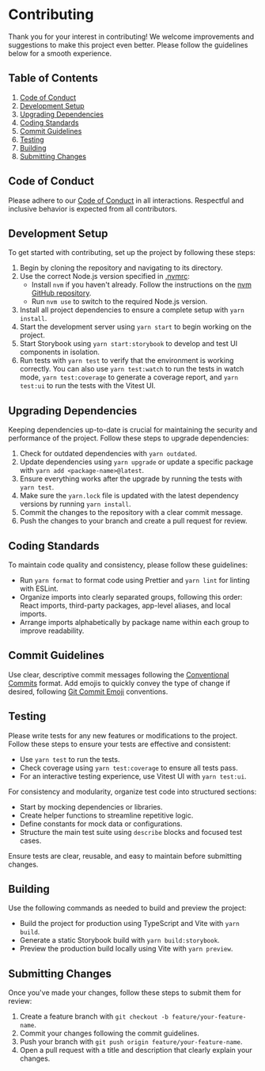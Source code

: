 # Contributing

Thank you for your interest in contributing! We welcome improvements and suggestions to make this project even better. Please follow the guidelines below for a smooth experience.

## Table of Contents

1. [Code of Conduct](#code-of-conduct)
2. [Development Setup](#development-setup)
3. [Upgrading Dependencies](#upgrading-dependencies)
4. [Coding Standards](#coding-standards)
5. [Commit Guidelines](#commit-guidelines)
6. [Testing](#testing)
7. [Building](#building)
8. [Submitting Changes](#submitting-changes)

## Code of Conduct

Please adhere to our [Code of Conduct](./CODE_OF_CONDUCT.md) in all interactions. Respectful and inclusive behavior is expected from all contributors.

## Development Setup

To get started with contributing, set up the project by following these steps:

1. Begin by cloning the repository and navigating to its directory.
2. Use the correct Node.js version specified in [.nvmrc](.nvmrc):
   - Install `nvm` if you haven't already. Follow the instructions on the [nvm GitHub repository](https://github.com/nvm-sh/nvm).
   - Run `nvm use` to switch to the required Node.js version.
3. Install all project dependencies to ensure a complete setup with `yarn install`.
4. Start the development server using `yarn start` to begin working on the project.
5. Start Storybook using `yarn start:storybook` to develop and test UI components in isolation.
6. Run tests with `yarn test` to verify that the environment is working correctly. You can also use `yarn test:watch` to run the tests in watch mode, `yarn test:coverage` to generate a coverage report, and `yarn test:ui` to run the tests with the Vitest UI.

## Upgrading Dependencies

Keeping dependencies up-to-date is crucial for maintaining the security and performance of the project. Follow these steps to upgrade dependencies:

1. Check for outdated dependencies with `yarn outdated`.
2. Update dependencies using `yarn upgrade` or update a specific package with `yarn add <package-name>@latest`.
3. Ensure everything works after the upgrade by running the tests with `yarn test`.
4. Make sure the `yarn.lock` file is updated with the latest dependency versions by running `yarn install`.
5. Commit the changes to the repository with a clear commit message.
6. Push the changes to your branch and create a pull request for review.

## Coding Standards

To maintain code quality and consistency, please follow these guidelines:

- Run `yarn format` to format code using Prettier and `yarn lint` for linting with ESLint.
- Organize imports into clearly separated groups, following this order: React imports, third-party packages, app-level aliases, and local imports.
- Arrange imports alphabetically by package name within each group to improve readability.

## Commit Guidelines

Use clear, descriptive commit messages following the [Conventional Commits](https://www.conventionalcommits.org/) format. Add emojis to quickly convey the type of change if desired, following [Git Commit Emoji](https://dev.andrewdyer.rocks/git-commit-emoji) conventions.

## Testing

Please write tests for any new features or modifications to the project. Follow these steps to ensure your tests are effective and consistent:

- Use `yarn test` to run the tests.
- Check coverage using `yarn test:coverage` to ensure all tests pass.
- For an interactive testing experience, use Vitest UI with `yarn test:ui`.

For consistency and modularity, organize test code into structured sections:

- Start by mocking dependencies or libraries.
- Create helper functions to streamline repetitive logic.
- Define constants for mock data or configurations.
- Structure the main test suite using `describe` blocks and focused test cases.

Ensure tests are clear, reusable, and easy to maintain before submitting changes.

## Building

Use the following commands as needed to build and preview the project:

- Build the project for production using TypeScript and Vite with `yarn build`.
- Generate a static Storybook build with `yarn build:storybook`.
- Preview the production build locally using Vite with `yarn preview`.

## Submitting Changes

Once you've made your changes, follow these steps to submit them for review:

1. Create a feature branch with `git checkout -b feature/your-feature-name`.
2. Commit your changes following the commit guidelines.
3. Push your branch with `git push origin feature/your-feature-name`.
4. Open a pull request with a title and description that clearly explain your changes.
